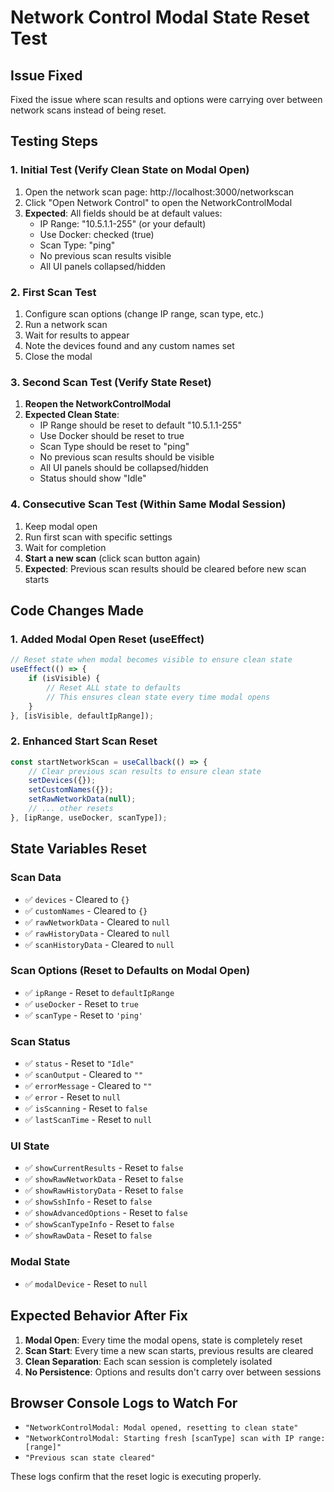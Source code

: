 # Network Control Modal State Reset Test

## Issue Fixed
Fixed the issue where scan results and options were carrying over between network scans instead of being reset.

## Testing Steps

### 1. Initial Test (Verify Clean State on Modal Open)
1. Open the network scan page: http://localhost:3000/networkscan
2. Click "Open Network Control" to open the NetworkControlModal
3. **Expected**: All fields should be at default values:
   - IP Range: "10.5.1.1-255" (or your default)
   - Use Docker: checked (true)
   - Scan Type: "ping"
   - No previous scan results visible
   - All UI panels collapsed/hidden

### 2. First Scan Test
1. Configure scan options (change IP range, scan type, etc.)
2. Run a network scan
3. Wait for results to appear
4. Note the devices found and any custom names set
5. Close the modal

### 3. Second Scan Test (Verify State Reset)
1. **Reopen the NetworkControlModal**
2. **Expected Clean State**:
   - IP Range should be reset to default "10.5.1.1-255"
   - Use Docker should be reset to true
   - Scan Type should be reset to "ping"
   - No previous scan results should be visible
   - All UI panels should be collapsed/hidden
   - Status should show "Idle"

### 4. Consecutive Scan Test (Within Same Modal Session)
1. Keep modal open
2. Run first scan with specific settings
3. Wait for completion
4. **Start a new scan** (click scan button again)
5. **Expected**: Previous scan results should be cleared before new scan starts

## Code Changes Made

### 1. Added Modal Open Reset (useEffect)
```javascript
// Reset state when modal becomes visible to ensure clean state
useEffect(() => {
    if (isVisible) {
        // Reset ALL state to defaults
        // This ensures clean state every time modal opens
    }
}, [isVisible, defaultIpRange]);
```

### 2. Enhanced Start Scan Reset
```javascript
const startNetworkScan = useCallback(() => {
    // Clear previous scan results to ensure clean state
    setDevices({});
    setCustomNames({});
    setRawNetworkData(null);
    // ... other resets
}, [ipRange, useDocker, scanType]);
```

## State Variables Reset

### Scan Data
- ✅ `devices` - Cleared to `{}`
- ✅ `customNames` - Cleared to `{}`
- ✅ `rawNetworkData` - Cleared to `null`
- ✅ `rawHistoryData` - Cleared to `null`
- ✅ `scanHistoryData` - Cleared to `null`

### Scan Options (Reset to Defaults on Modal Open)
- ✅ `ipRange` - Reset to `defaultIpRange`
- ✅ `useDocker` - Reset to `true`
- ✅ `scanType` - Reset to `'ping'`

### Scan Status
- ✅ `status` - Reset to `"Idle"`
- ✅ `scanOutput` - Cleared to `""`
- ✅ `errorMessage` - Cleared to `""`
- ✅ `error` - Reset to `null`
- ✅ `isScanning` - Reset to `false`
- ✅ `lastScanTime` - Reset to `null`

### UI State
- ✅ `showCurrentResults` - Reset to `false`
- ✅ `showRawNetworkData` - Reset to `false`
- ✅ `showRawHistoryData` - Reset to `false`
- ✅ `showSshInfo` - Reset to `false`
- ✅ `showAdvancedOptions` - Reset to `false`
- ✅ `showScanTypeInfo` - Reset to `false`
- ✅ `showRawData` - Reset to `false`

### Modal State
- ✅ `modalDevice` - Reset to `null`

## Expected Behavior After Fix

1. **Modal Open**: Every time the modal opens, state is completely reset
2. **Scan Start**: Every time a new scan starts, previous results are cleared
3. **Clean Separation**: Each scan session is completely isolated
4. **No Persistence**: Options and results don't carry over between sessions

## Browser Console Logs to Watch For

- `"NetworkControlModal: Modal opened, resetting to clean state"`
- `"NetworkControlModal: Starting fresh [scanType] scan with IP range: [range]"`
- `"Previous scan state cleared"`

These logs confirm that the reset logic is executing properly.
